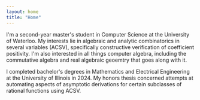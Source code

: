 ```yaml
---
layout: home
title: "Home"
---
```


I'm a second-year master's student in Computer Science at the University of Waterloo. My interests lie in algebraic and analytic combinatorics in several variables (ACSV), specifically constructive verification of coefficient positivity. I'm also interested in all things computer algebra, including the commutative algebra and real algebraic geoemtry that goes along with it.

I completed bachelor's degrees in Mathematics and Electrical Engineering at the University of Illinois in 2024. My honors thesis concerned attempts at automating aspects of asymptotic derivations for certain subclasses of rational functions using ACSV.
